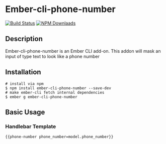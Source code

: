 # Ember-cli-phone-number

[![Build Status][]](https://travis-ci.org/toranb/ember-cli-phone-number)
[![NPM Downlaads](https://img.shields.io/npm/dm/ember-cli-phone-number.svg)](https://www.npmjs.org/package/ember-cli-phone-number)

## Description
Ember-cli-phone-number is an Ember CLI add-on. This addon will mask an input of type text to look like a phone number

## Installation
```
# install via npm
$ npm install ember-cli-phone-number --save-dev
# make ember-cli fetch internal dependencies
$ ember g ember-cli-phone-number
```

## Basic Usage

### Handlebar Template
```
{{phone-number phone_number=model.phone_number}}
```

[Build Status]: https://secure.travis-ci.org/toranb/ember-cli-phone-number.png?branch=master
